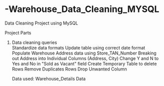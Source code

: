 # -Warehouse_Data_Cleaning_MYSQL

Data Cleaning Project using MySQL  

Project Parts 
1. Data cleaning queries  
      Standardize data formats 
      Update table using correct date format
      Populate Warehouse Address data using Store_TAN_Number
      Breaking out Address into Individual Columns (Address, City) 
      Change Y and N to Yes and No in "Sold as Vacant" field
      Create Temporary Table to delete Rows
      Remove Duplicates Rows
      Drop Unwanted Column

 
      
      Data used: Warehouse_Details Data

